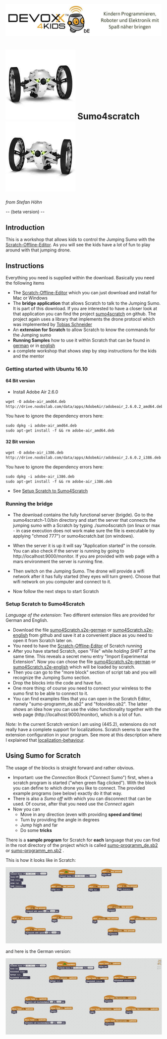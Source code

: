 ![Devoxx4Kids](./logo.jpg)


# ![Devoxx4Kids](./jumping-sumo.jpg)  Sumo4scratch  ![Devoxx4Kids](./jumping-sumo-flipped.jpg)
*from Stefan Höhn*

-- (beta version) --

[Tobias Schneider]: https://github.com/derTobsch
[Scratch-Offline-Editor]: https://scratch.mit.edu/scratch2download/
[Jumping Sumo Drone]: http://www.parrot.com/usa/products/jumping-sumo/
[Parrot]: http://www.parrot.com/
[sumo4scratch]: https://github.com/Devoxx4KidsDE/sumo4scratch

## Introduction

This is a workshop that allows kids to control the Jumping Sumo with the [Scratch-Offline-Editor]. As you will see the kids have a lot of fun to play around with that jumping drone.


## Instructions

Everything you need is supplied within the download. Basically you need the following items

* The [Scratch-Offline-Editor] which you can just download and install for Mac or Windows
* The **bridge application** that allows Scratch to talk to the Jumping Sumo. It is part of this download. If you are interested to have a closer look at that application you can find the project [sumo4scratch] on github. The project again uses a library that implements the drone protocol which was implemented by [Tobias Schneider]
* An **extension for Scratch** to allow Scratch to know the commands for the Jumping sumo
* **Running Samples** how to use it within Scratch that can be found in [german](./Scratch/de/sumo-programm.sb2) or in [english](./Scratch/en/sumo-programm.sb2)
* a complete workshop that shows step by step instructions for the kids and the mentor

### Getting started with Ubuntu 16.10

#### 64 Bit version
* Install Adobe Air 2.6.0
```
wget -O adobe-air_amd64.deb http://drive.noobslab.com/data/apps/AdobeAir/adobeair_2.6.0.2_amd64.deb
```
You have to ignore the dependency errors here:
```
sudo dpkg -i adobe-air_amd64.deb
sudo apt-get install -f && rm adobe-air_amd64.deb
```
#### 32 Bit version
```
wget -O adobe-air_i386.deb http://drive.noobslab.com/data/apps/AdobeAir/adobeair_2.6.0.2_i386.deb
```
You have to ignore the dependency errors here:
```
sudo dpkg -i adobe-air_i386.deb
sudo apt-get install -f && rm adobe-air_i386.deb
```

* See [Setup Scratch to Sumo4Scratch](https://github.com/Devoxx4KidsDE/workshop-jumping-sumo-4-scratch#setup-scratch-to-sumo4scratch)

### Running the bridge

* The download contains the fully functional server (brigde). Go to the sumo4scratch-1.0/bin directory and start the server that connects the jumping sumo with a Scratch by typing ./sumo4scratch (on linux or max - in case execution does not work make sure the file is executable by applying "chmod 777") or sumo4scratch.bat (on windows).

* When the server it is up it will say "Application started" in the console. You can also check if the server is running by going to http://localhost:9000/monitor. If you are provided with web page with a mars environment the server is running fine.

* Then switch on the Jumping Sumo. The drone will provide a wifi network after it has fully started (they eyes will turn green). Choose that wifi network on you computer and connect to it.

* Now follow the next steps to start Scratch


### Setup Scratch to Sumo4Scratch

*Language of the extension*: Two different extension files are provided for German and English.

[sumo4Scratch.s2e-german]:  https://github.com/Devoxx4KidsDE/sumo4scratch/tree/master/Scratch/de/sumo4Scratch_de.s2e
[sumo4Scratch.s2e-english]: https://github.com/Devoxx4KidsDE/sumo4scratch/tree/master/Scratch/en/sumo4Scratch_en.s2e

* Download the file [sumo4Scratch.s2e-german] or [sumo4Scratch.s2e-english] from github and save it at a convenient place as you need to open it from Scratch later on.
* You need to have the [Scratch-Offline-Editor] of Scratch running
* After you have started Scratch, open "File" while *holding SHIFT* at the same time. This reveals a secret menu entry "Import Experimental Extension". Now you can chose the file [sumo4Scratch.s2e-german] or [sumo4Scratch.s2e-english] which will be loaded by scratch.
* Then you can go to the "more block" section of script tab and you will recognize the Jumping Sumo section.
* Drop the blocks into the code and have fun.
* One more thing: of course you need to connect your wireless to the sumo first to be able to connect to it.
* You can find examples files that you can open in the Scratch Editor, namely "sumo-programm_de.sb2" and "fotovideo.sb2". The latter shows an idea how you can use the video functionality together with the web page (http://localhost:9000/monitor), which is a lot of fun.

[localization-behaviour]: https://scratch.mit.edu/discuss/topic/191003/
*Note:* In the current Scratch version I am using (445.2), extensions do not really have a complete support for localizations. Scratch seems to save the extension configuration in your program. See more at this description where I explained that [localization-behaviour].

## Using Sumo for Scratch

The usage of the blocks is straight forward and rather obvious.

* Important: use the *Connection* Block ("Connect Sumo") first, when a scratch program is started ("when green flag clicked"). With the block you can define to which drone you like to connect. The provided example programs (see below) exactly do it that way.
* There is also a *Sumo off* with which you can disconnect that can be used. Of course, after that you need use the *Connect* again
* Now you can
	* Move in any direction (even with providing __speed and time__)
	* Turn by providing the angle in degrees
	* Jump high and far
	* Do some __tricks__

[sumo-programm_de.sb2]: https://github.com/Devoxx4KidsDE/sumo4scratch/tree/master/Scratch/de/sumo-programm.sb2
[sumo-programm_en.sb2]: https://github.com/Devoxx4KidsDE/sumo4scratch/tree/master/Scratch/en/sumo-programm.sb2

There is a __sample program__ for Scratch for __each__ language that you can find in the root directory of the project which is called [sumo-programm_de.sb2] or [sumo-programm_en.sb2] .

This is how it looks like in Scratch:

![English Sample](./scratch-sample_en.jpg)

and here is the German version:

![German Sample](./scratch-sample_de.jpg)
